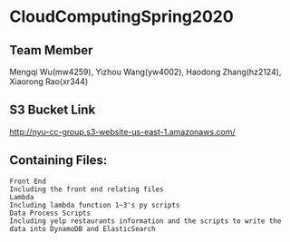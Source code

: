 # CloudComputingSpring2020

## Team Member
Mengqi Wu(mw4259), Yizhou Wang(yw4002), Haodong Zhang(hz2124), Xiaorong Rao(xr344)

## S3 Bucket Link
http://nyu-cc-group.s3-website-us-east-1.amazonaws.com/

## Containing Files:
	Front End
	Including the front end relating files
	Lambda
	Including lambda function 1~3's py scripts
	Data Process Scripts
	Including yelp restaurants information and the scripts to write the data into DynamoDB and ElasticSearch


